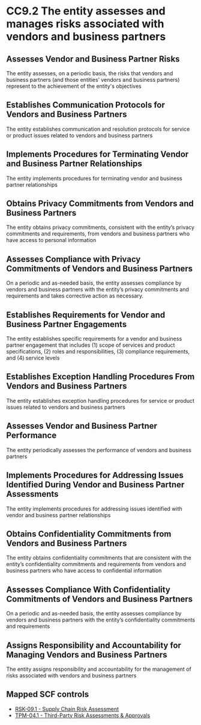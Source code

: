 # CC9.2 The entity assesses and manages risks associated with vendors and business partners
## Assesses Vendor and Business Partner Risks
The entity assesses, on a periodic basis, the risks that vendors and business partners (and those entities’ vendors and business partners) represent to the achievement of the entity's objectives
## Establishes Communication Protocols for Vendors and Business Partners
The entity establishes communication and resolution protocols for service or product issues related to vendors and business partners
## Implements Procedures for Terminating Vendor and Business Partner Relationships
The entity implements procedures for terminating vendor and business partner relationships
## Obtains Privacy Commitments from Vendors and Business Partners
The entity obtains privacy commitments, consistent with the entity’s privacy commitments and requirements, from vendors and business partners who have access to personal information
## Assesses Compliance with Privacy Commitments of Vendors and Business Partners
On a periodic and as-needed basis, the entity assesses compliance by vendors and business partners with the entity’s privacy commitments and requirements and takes corrective action as necessary.
## Establishes Requirements for Vendor and Business Partner Engagements
The entity establishes specific requirements for a vendor and business partner engagement that includes (1) scope of services and product specifications, (2) roles and responsibilities, (3) compliance requirements, and (4) service levels
## Establishes Exception Handling Procedures From Vendors and Business Partners
The entity establishes exception handling procedures for service or product issues related to vendors and business partners
## Assesses Vendor and Business Partner Performance
The entity periodically assesses the performance of vendors and business partners
## Implements Procedures for Addressing Issues Identified During Vendor and Business Partner Assessments
The entity implements procedures for addressing issues identified with vendor and business partner relationships
## Obtains Confidentiality Commitments from Vendors and Business Partners
The entity obtains confidentiality commitments that are consistent with the entity’s confidentiality commitments and requirements from vendors and business partners who have access to confidential information
## Assesses Compliance With Confidentiality Commitments of Vendors and Business Partners
On a periodic and as-needed basis, the entity assesses compliance by vendors and business partners with the entity’s confidentiality commitments and requirements
## Assigns Responsibility and Accountability for Managing Vendors and Business Partners
The entity assigns responsibility and accountability for the management of risks associated with vendors and business partners
## Mapped SCF controls
- [RSK-09.1 - Supply Chain Risk Assessment](../scf/rsk-091-supplychainriskassessment.md)
- [TPM-04.1 - Third-Party Risk Assessments & Approvals](../scf/tpm-041-third-partyriskassessments&approvals.md)
